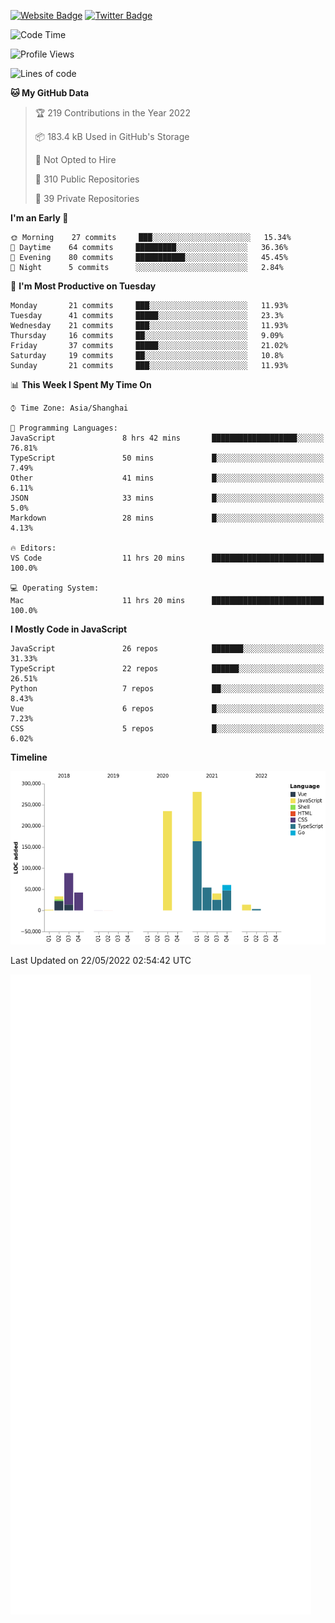 [![Website Badge](https://img.shields.io/badge/-caos.me-444444?style=flat&logo=Google-Chrome&logoColor=f2f2f2&link=https://caos.me)](https://caos.me)
[![Twitter Badge](https://img.shields.io/badge/-@caosbad-1da1f2?style=flat&labelColor=1ca0f1&logo=twitter&logoColor=white&link=https://twitter.com/caosbad)](https://twitter.com/caosbad)



<!--START_SECTION:waka-->
![Code Time](http://img.shields.io/badge/Code%20Time-0%20secs-blue)

![Profile Views](http://img.shields.io/badge/Profile%20Views-11-blue)

![Lines of code](https://img.shields.io/badge/From%20Hello%20World%20I%27ve%20Written-852%20Thousand%20lines%20of%20code-blue)

**🐱 My GitHub Data** 

> 🏆 219 Contributions in the Year 2022
 > 
> 📦 183.4 kB Used in GitHub's Storage 
 > 
> 🚫 Not Opted to Hire
 > 
> 📜 310 Public Repositories 
 > 
> 🔑 39 Private Repositories  
 > 
**I'm an Early 🐤** 

```text
🌞 Morning    27 commits     ███░░░░░░░░░░░░░░░░░░░░░░   15.34% 
🌆 Daytime    64 commits     █████████░░░░░░░░░░░░░░░░   36.36% 
🌃 Evening    80 commits     ███████████░░░░░░░░░░░░░░   45.45% 
🌙 Night      5 commits      ░░░░░░░░░░░░░░░░░░░░░░░░░   2.84%

```
📅 **I'm Most Productive on Tuesday** 

```text
Monday       21 commits     ███░░░░░░░░░░░░░░░░░░░░░░   11.93% 
Tuesday      41 commits     █████░░░░░░░░░░░░░░░░░░░░   23.3% 
Wednesday    21 commits     ███░░░░░░░░░░░░░░░░░░░░░░   11.93% 
Thursday     16 commits     ██░░░░░░░░░░░░░░░░░░░░░░░   9.09% 
Friday       37 commits     █████░░░░░░░░░░░░░░░░░░░░   21.02% 
Saturday     19 commits     ██░░░░░░░░░░░░░░░░░░░░░░░   10.8% 
Sunday       21 commits     ███░░░░░░░░░░░░░░░░░░░░░░   11.93%

```


📊 **This Week I Spent My Time On** 

```text
⌚︎ Time Zone: Asia/Shanghai

💬 Programming Languages: 
JavaScript               8 hrs 42 mins       ███████████████████░░░░░░   76.81% 
TypeScript               50 mins             █░░░░░░░░░░░░░░░░░░░░░░░░   7.49% 
Other                    41 mins             █░░░░░░░░░░░░░░░░░░░░░░░░   6.11% 
JSON                     33 mins             █░░░░░░░░░░░░░░░░░░░░░░░░   5.0% 
Markdown                 28 mins             █░░░░░░░░░░░░░░░░░░░░░░░░   4.13%

🔥 Editors: 
VS Code                  11 hrs 20 mins      █████████████████████████   100.0%

💻 Operating System: 
Mac                      11 hrs 20 mins      █████████████████████████   100.0%

```

**I Mostly Code in JavaScript** 

```text
JavaScript               26 repos            ███████░░░░░░░░░░░░░░░░░░   31.33% 
TypeScript               22 repos            ██████░░░░░░░░░░░░░░░░░░░   26.51% 
Python                   7 repos             ██░░░░░░░░░░░░░░░░░░░░░░░   8.43% 
Vue                      6 repos             █░░░░░░░░░░░░░░░░░░░░░░░░   7.23% 
CSS                      5 repos             █░░░░░░░░░░░░░░░░░░░░░░░░   6.02%

```


**Timeline**

![Chart not found](https://raw.githubusercontent.com/caosbad/caosbad/master/charts/bar_graph.png) 


 Last Updated on 22/05/2022 02:54:42 UTC
<!--END_SECTION:waka-->


![Metrics](https://github.com/caosbad/CaosBad/blob/master/github-metrics.svg)
